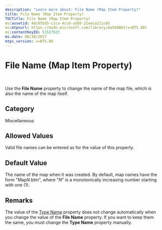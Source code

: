 ```yaml
---
description: "Learn more about: File Name (Map Item Property)"
title: File Name (Map Item Property)
TOCTitle: File Name (Map Item Property)
ms:assetid: 4dc855d5-c1ca-4ccd-a505-21eeca211c85
ms:mtpsurl: https://msdn.microsoft.com/library/Aa560063(v=BTS.80)
ms:contentKeyID: 51527923
ms.date: 08/30/2017
mtps_version: v=BTS.80
---
```


# File Name (Map Item Property)

 

Use the **File Name** property to change the name of the map file, which is also the name of the map itself.

## Category

Miscellaneous

## Allowed Values

Valid file names can be entered as for the value of this property.

## Default Value

The name of the map when it was created. By default, map names have the form "Map*N*.btm", where "*N*" is a monotonically increasing number starting with one (1).

## Remarks

The value of the [Type Name](type-name-map-item-property.md) property does not change automatically when you change the value of the **File Name** property. If you want to keep them the same, you must change the **Type Name** property manually.

